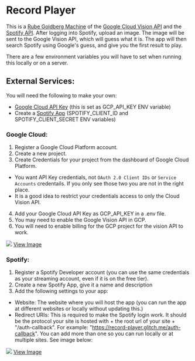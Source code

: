 # Record Player

This is a [Rube Goldberg Machine](https://en.wikipedia.org/wiki/Rube_Goldberg_machine) of the [Google Cloud Vision API](https://cloud.google.com/vision/) and the [Spotify API](https://beta.developer.spotify.com/documentation/web-api/). After logging into Spotify, upload an image. The image will be sent to the Google Vision API, which will guess what it is. The app will then search Spotify using Google's guess, and give you the first result to play.

There are a few environment variables you will have to set when running this locally or on a server. 

## External Services:
You will need the following to make your own:

- [Google Cloud API Key](https://cloud.google.com/docs/authentication/api-keys) (this is set as GCP_API_KEY ENV variable)
- Create a [Spotify App](https://beta.developer.spotify.com/dashboard/applications) (SPOTIFY_CLIENT_ID and SPOTIFY_CLIENT_SECRET ENV variables)

### Google Cloud:

1. Register a Google Cloud Platform account.
2. Create a new project.
3. Create Credentials for your project from the dashboard of Google Cloud Platform.
  - You want API Key credentials, not `OAuth 2.0 Client IDs` or `Service Accounts` credentails. If you only see those two you are not in the right place.
  - It is a good idea to restrict your credentials access to only the Cloud Vision API.
4. Add your Google Cloud API Key as GCP_API_KEY in a .env file.
5. You may need to enable the Google Vision API in GCP.
6. You will need to enable billing for the GCP project for the vision API to work.

![](https://record-player.glitch.me/docs/google-cloud-api-key-restrictions.png)
[View Image](https://record-player.glitch.me/docs/google-cloud-api-key-restrictions.png)

### Spotify:

1. Register a Spotify Developer account (you can use the same credentials as your streaming account, even if it is on the free tier).
2. Create a new Spotify App, give it a name and description
3. Add the following settings to your app:
  - Website: The website where you will host the app (you can run the app at different websites or locally without updating this.)
  - Redirect URIs: This is required to make the Spotify login work. It should be the protocol your site is hosted with + the root url of your site + "/auth-callback". For example: "https://record-player.glitch.me/auth-callback". You can add more than one so you can run locally or at multiple sites. See image below:

![](https://record-player.glitch.me/docs/spotify-app-settings-example.png)
[View Image](https://record-player.glitch.me/docs/spotify-app-settings-example.png)